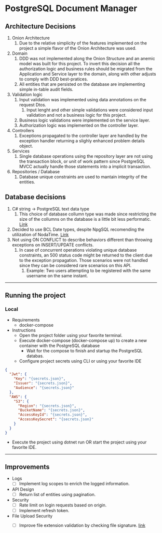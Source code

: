 # PostgreSQL Document Manager


## Architecture Decisions

1. Onion Architecture
	1. Due to the relative simplicity of the features implemented on the project a simple flavor of the Onion Architecture was used.
2. Domain 
	1. DDD was not implemented along the Onion Structure and an anemic model was built for this project. To invert this decision all the authorization logic and business rules should be migrated from the Application and Service layer to the domain, along with other adjusts to comply with DDD best-pratices.
	2. All entities that are persisted on the database are implementing simple in-table audit fields.
3. Validation logic
	1. Input validation was implemented using data annotations on the request Dtos.
		1. Input lenght and other simple validations were considered input validation and not a business logic for this project.
	3. Business logic validations were implemented on the service layer.
	4. Authorization logic was implemented on the controller layer.
4. Controllers
    1. Exceptions propagated to the controller layer are handled by the exception handler returning a slighly enhanced problem details object.
5. Services
	1. Single database operations using the repository layer are not using the transaction block, or unit of work pattern since PostgreSQL MVCC actually handle those statements into a implicit transaction.
6. Repositories / Database
	1. Database unique constraints are used to mantain integrity of the entities. 

## Database decisions

1. C# string -> PostgreSQL text data type
	1. This choice of database collumn type was made since restricting the size of the collumns on the database is a little bit less performatic.
	[Link](https://www.postgresql.org/docs/current/datatype-character.html)
2. Decided to use BCL Date types, despite NpgSQL recomending the utilization of NodaTime. [Link](https://www.npgsql.org/doc/types/nodatime.html?tabs=datasource)
3. Not using ON CONFLICT to describe behaviors different than throwing exceptions on INSERT/UPDATE conflicts.
    1. In case of concurrent operations violating unique database constraints, an 500 status code might be returned to the client due to the exception propagation. Those scenarios were not handled since they can be considered rare scenarios on this API.
		1. Example: Two users attempting to be registered with the same username on the same instant.

---

## Running the project

### Local
 
 - Requirements
	- docker-compose
 - Instructions
    - Open the project folder using your favorite terminal.
	- Execute docker-compose (docker-compose up) to create a new container with the PostgreSQL database
	  - Wait for the compose to finish and startup the PostgreSQL databas.
	- Configure project secrets using CLI or using your favorite IDE

```json
{
  "Jwt": {
    "Key": "{secrets.json}",
    "Issuer": "{secrets.json}",
    "Audience": "{secrets.json}"
  },
  "AWS": {
    "S3": {
      "Region": "{secrets.json}",
      "BucketName": "{secrets.json}",
      "AccessKeyId": "{secrets.json}",
      "AccessKeySecret": "{secrets.json}"
    }
  }
}
```

- Execute the project using dotnet run OR start the project using your favorite IDE.


--- 

## Improvements

- Logs
    - [ ] Implement log scopes to enrich the logged information.
- API Design
	- [ ] Return list of entities using pagination.
- Security
    - [ ] Rate limit on login requests based on origin.
	- [ ] Implement refresh token.
- File Upload Security
	- [ ] Improve file extension validation by checking file signature. [link](https://learn.microsoft.com/en-us/aspnet/core/mvc/models/file-uploads?view=aspnetcore-7.0#file-signature-validation)

